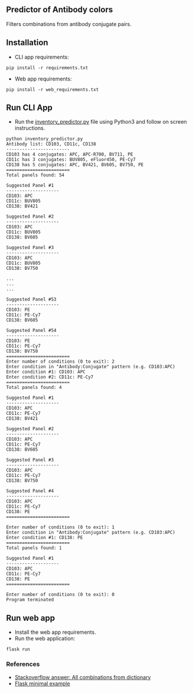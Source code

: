 ## Predictor of Antibody colors
Filters combinations from antibody conjugate pairs.

## Installation
- CLI app requirements:
```shell
pip install -r requirements.txt
```
- Web app requirements:
```shell
pip install -r web_requirements.txt
```

## Run CLI App
- Run the [inventory_predictor.py](inventory_predictor.py) file using Python3 and follow on screen instructions.
```text
python inventory_predictor.py
Antibody list: CD103, CD11c, CD138
------------------------
CD103 has 4 conjugates: APC, APC-R700, BV711, PE
CD11c has 3 conjugates: BUV805, eFluor450, PE-Cy7
CD138 has 5 conjugates: APC, BV421, BV605, BV750, PE
========================
Total panels found: 54

Suggested Panel #1
--------------------
CD103: APC
CD11c: BUV805
CD138: BV421

Suggested Panel #2
--------------------
CD103: APC
CD11c: BUV805
CD138: BV605

Suggested Panel #3
--------------------
CD103: APC
CD11c: BUV805
CD138: BV750

...
...
...

Suggested Panel #53
--------------------
CD103: PE
CD11c: PE-Cy7
CD138: BV605

Suggested Panel #54
--------------------
CD103: PE
CD11c: PE-Cy7
CD138: BV750
========================
Enter number of conditions (0 to exit): 2
Enter condition in "Antibody:Conjugate" pattern (e.g. CD103:APC)
Enter condition #1: CD103: APC
Enter condition #2: CD11c: PE-Cy7
========================
Total panels found: 4

Suggested Panel #1
--------------------
CD103: APC
CD11c: PE-Cy7
CD138: BV421

Suggested Panel #2
--------------------
CD103: APC
CD11c: PE-Cy7
CD138: BV605

Suggested Panel #3
--------------------
CD103: APC
CD11c: PE-Cy7
CD138: BV750

Suggested Panel #4
--------------------
CD103: APC
CD11c: PE-Cy7
CD138: PE
========================

Enter number of conditions (0 to exit): 1
Enter condition in "Antibody:Conjugate" pattern (e.g. CD103:APC)
Enter condition #1: CD138: PE
========================
Total panels found: 1

Suggested Panel #1
--------------------
CD103: APC
CD11c: PE-Cy7
CD138: PE
========================

Enter number of conditions (0 to exit): 0
Program terminated
```

## Run web app
- Install the web app requirements.
- Run the web application:
```shell
flask run
```

### References
- [Stackoverflow answer: All combinations from dictionary](https://stackoverflow.com/a/61335465/3129414)
- [Flask minimal example](https://flask.palletsprojects.com/en/2.2.x/quickstart/#a-minimal-application)
